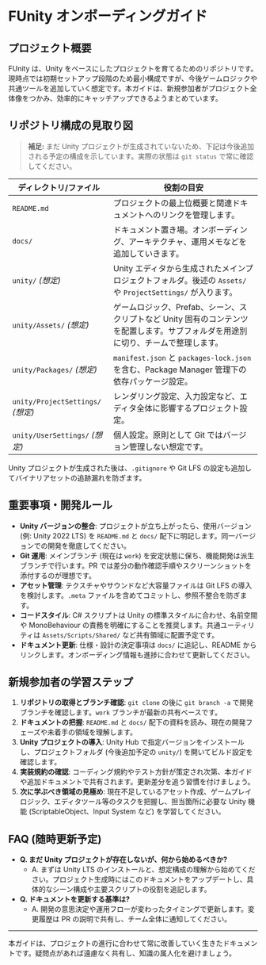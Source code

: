 # FUnity オンボーディングガイド

## プロジェクト概要
FUnity は、Unity をベースにしたプロジェクトを育てるためのリポジトリです。現時点では初期セットアップ段階のため最小構成ですが、今後ゲームロジックや共通ツールを追加していく想定です。本ガイドは、新規参加者がプロジェクト全体像をつかみ、効率的にキャッチアップできるようまとめています。

## リポジトリ構成の見取り図
> **補足:** まだ Unity プロジェクトが生成されていないため、下記は今後追加される予定の構成を示しています。実際の状態は `git status` で常に確認してください。

| ディレクトリ/ファイル | 役割の目安 |
| --- | --- |
| `README.md` | プロジェクトの最上位概要と関連ドキュメントへのリンクを管理します。|
| `docs/` | ドキュメント置き場。オンボーディング、アーキテクチャ、運用メモなどを追加していきます。|
| `unity/` *(想定)* | Unity エディタから生成されたメインプロジェクトフォルダ。後述の `Assets/` や `ProjectSettings/` が入ります。|
| `unity/Assets/` *(想定)* | ゲームロジック、Prefab、シーン、スクリプトなど Unity 固有のコンテンツを配置します。サブフォルダを用途別に切り、チームで整理します。|
| `unity/Packages/` *(想定)* | `manifest.json` と `packages-lock.json` を含む、Package Manager 管理下の依存パッケージ設定。|
| `unity/ProjectSettings/` *(想定)* | レンダリング設定、入力設定など、エディタ全体に影響するプロジェクト設定。|
| `unity/UserSettings/` *(想定)* | 個人設定。原則として Git ではバージョン管理しない想定です。|

Unity プロジェクトが生成された後は、`.gitignore` や Git LFS の設定も追加してバイナリアセットの追跡漏れを防ぎます。

## 重要事項・開発ルール
- **Unity バージョンの整合**: プロジェクトが立ち上がったら、使用バージョン (例: Unity 2022 LTS) を `README.md` と `docs/` 配下に明記します。同一バージョンでの開発を徹底してください。
- **Git 運用**: メインブランチ (現在は `work`) を安定状態に保ち、機能開発は派生ブランチで行います。PR では差分の動作確認手順やスクリーンショットを添付するのが理想です。
- **アセット管理**: テクスチャやサウンドなど大容量ファイルは Git LFS の導入を検討します。`.meta` ファイルを含めてコミットし、参照不整合を防ぎます。
- **コードスタイル**: C# スクリプトは Unity の標準スタイルに合わせ、名前空間や MonoBehaviour の責務を明確にすることを推奨します。共通ユーティリティは `Assets/Scripts/Shared/` など共有領域に配置予定です。
- **ドキュメント更新**: 仕様・設計の決定事項は `docs/` に追記し、README からリンクします。オンボーディング情報も進捗に合わせて更新してください。

## 新規参加者の学習ステップ
1. **リポジトリの取得とブランチ確認**: `git clone` の後に `git branch -a` で開発ブランチを確認します。`work` ブランチが最新の共有ベースです。
2. **ドキュメントの把握**: `README.md` と `docs/` 配下の資料を読み、現在の開発フェーズや未着手の領域を理解します。
3. **Unity プロジェクトの導入**: Unity Hub で指定バージョンをインストールし、プロジェクトフォルダ (今後追加予定の `unity/`) を開いてビルド設定を確認します。
4. **実装規約の確認**: コーディング規約やテスト方針が策定され次第、本ガイドや追加ドキュメントで共有されます。更新差分を追う習慣を付けましょう。
5. **次に学ぶべき領域の見極め**: 現在不足しているアセット作成、ゲームプレイロジック、エディタツール等のタスクを把握し、担当箇所に必要な Unity 機能 (ScriptableObject、Input System など) を学習してください。

## FAQ (随時更新予定)
- **Q. まだ Unity プロジェクトが存在しないが、何から始めるべきか?**
  - A. まずは Unity LTS のインストールと、想定構成の理解から始めてください。プロジェクト生成時にはこのドキュメントをアップデートし、具体的なシーン構成や主要スクリプトの役割を追記します。
- **Q. ドキュメントを更新する基準は?**
  - A. 開発の意思決定や運用フローが変わったタイミングで更新します。変更履歴は PR の説明で共有し、チーム全体に通知してください。

---
本ガイドは、プロジェクトの進行に合わせて常に改善していく生きたドキュメントです。疑問点があれば遠慮なく共有し、知識の属人化を避けましょう。

